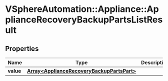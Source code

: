 # VSphereAutomation::Appliance::ApplianceRecoveryBackupPartsListResult

## Properties
Name | Type | Description | Notes
------------ | ------------- | ------------- | -------------
**value** | [**Array&lt;ApplianceRecoveryBackupPartsPart&gt;**](ApplianceRecoveryBackupPartsPart.md) |  | 


